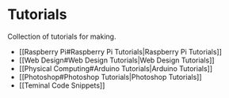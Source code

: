 # Tutorials
Collection of tutorials for making.
- [[Raspberry Pi#Raspberry Pi Tutorials|Raspberry Pi Tutorials]]
- [[Web Design#Web Design Tutorials|Web Design Tutorials]]
- [[Physical Computing#Arduino Tutorials|Arduino Tutorials]]
- [[Photoshop#Photoshop Tutorials|Photoshop Tutorials]]
- [[Teminal Code Snippets]]